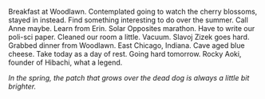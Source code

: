 Breakfast at Woodlawn. Contemplated going to watch the cherry blossoms, stayed in instead. Find something interesting to do over the summer. Call Anne maybe. Learn from Erin. Solar Opposites marathon. Have to write our poli-sci paper. Cleaned our room a little. Vacuum. Slavoj Zizek goes hard. Grabbed dinner from Woodlawn. East Chicago, Indiana. Cave aged blue cheese. Take today as a day of rest. Going hard tomorrow. Rocky Aoki, founder of Hibachi, what a legend. 

*In the spring, the patch that grows over the dead dog is always a little bit brighter.*